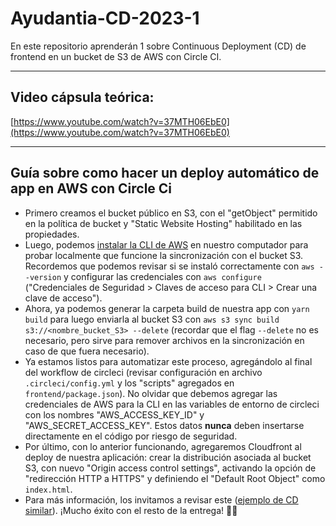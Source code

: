 # Ayudantia-CD-2023-1

En este repositorio aprenderán  1 sobre Continuous Deployment (CD) de frontend en un bucket de S3 de AWS con Circle CI.

---

## Video cápsula teórica:
[https://www.youtube.com/watch?v=37MTH06EbE0](https://www.youtube.com/watch?v=37MTH06EbE0)

---

## Guía sobre como hacer un deploy automático de app en AWS con Circle Ci

- Primero creamos el bucket público en S3, con el "getObject" permitido en la política de bucket y "Static Website Hosting" habilitado en las propiedades.
-  Luego, podemos [instalar la CLI de AWS](https://docs.aws.amazon.com/cli/latest/userguide/getting-started-install.html) en nuestro computador para probar localmente que funcione la sincronización con el bucket S3. Recordemos que podemos revisar si se instaló correctamente con `aws --version` y configurar las credenciales con `aws configure` ("Credenciales de Seguridad > Claves de acceso para CLI > Crear una clave de acceso").
-  Ahora, ya podemos generar la carpeta build de nuestra app con `yarn build` para luego enviarla al bucket S3 con `aws s3 sync build s3://<nombre_bucket_S3> --delete` (recordar que el flag `--delete` no es necesario, pero sirve para remover archivos en la sincronización en caso de que fuera necesario).
-  Ya estamos listos para automatizar este proceso, agregándolo al final del workflow de circleci (revisar configuración en archivo `.circleci/config.yml` y los "scripts" agregados en `frontend/package.json`). No olvidar que debemos agregar las credenciales de AWS para la CLI en las variables de entorno de circleci con los nombres "AWS_ACCESS_KEY_ID" y "AWS_SECRET_ACCESS_KEY". Estos datos **nunca** deben insertarse directamente en el código por riesgo de seguridad.
-  Por último, con lo anterior funcionando, agregaremos Cloudfront al deploy de nuestra aplicación: crear la distribución asociada al bucket S3, con nuevo "Origin access control settings", activando la opción de "redirección HTTP a HTTPS" y definiendo el "Default Root Object" como `index.html`.
-  Para más información, los invitamos a revisar este ([ejemplo de CD similar](https://blog.cloudboost.io/react-with-circleci-aws-s3-and-aws-cloudfront-844a1b2c75c9)). ¡Mucho éxito con el resto de la entrega! 💪💪